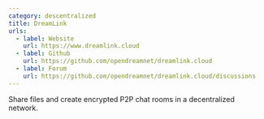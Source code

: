 ```yaml
---
category: descentralized
title: DreamLink
urls:
  - label: Website
    url: https://www.dreamlink.cloud
  - label: Github
    url: https://github.com/opendreamnet/dreamlink.cloud
  - label: Forum
    url: https://github.com/opendreamnet/dreamlink.cloud/discussions
---
```


Share files and create encrypted P2P chat rooms in a decentralized network.